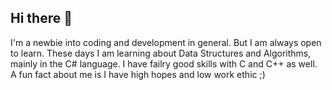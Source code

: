 ## Hi there 👋
I'm a newbie into coding and development in general. But I am always open to learn. These days I am learning about Data Structures and Algorithms, mainly in the C# language. 
I have failry good skills with C and C++ as well. A fun fact about me is I have high hopes and low work ethic ;)

